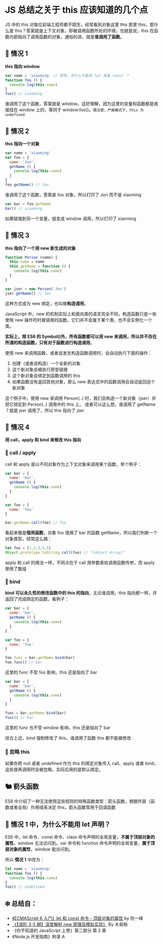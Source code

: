 # JS 总结之关于 this 应该知道的几个点

JS 中的 this 对每位前端工程师都不陌生，经常看到对象这里 this 那里 this，那什么是 this？答案就是上下文对象，即被调用函数所处的环境，也就是说，this 在函数内部指向了调用函数的对象，通俗的讲，就是**谁调用了函数**。

## 🐃 情况 1

**this 指向 window**

```JavaScript
var name = 'xiaoming' // 思考，为什么不能用 let 或者 const ？
function foo () {
  console.log(this.name)
}
foo() // xiaoming
```

谁调用了这个函数，答案就是 window。这好理解，因为这里的变量和函数都是直接挂在 window 上的，等同于 window.foo()。`需注意，严格模式下，this 为 undefined`

## 🐏 情况 2

**this 指向一个对象**

```JavaScript
var name = 'xiaoming'
var foo = {
  name: 'Jon',
  getName () {
    console.log(this.name)
  }
}
foo.getName() // Jon
```

谁调用了这个函数，答案是 foo 对象，所以打印了 Jon 而不是 xiaoming

```JavaScript
var bar = foo.getName
bar() // xiaoming
```

如果赋值到另一个变量，就变成 window 调用，所以打印了 xiaoming

## 🐎 情况 3

**this 指向了一个用 new 新生成的对象**

```JavaScript
function Person (name) {
  this.name = name
  this.getName = function () {
    console.log(this.name)
  }
}

var jser = new Person('Jon')
jser.getName() // Jon
```

这种方式成为 new 绑定，也叫做**构造调用**。

JavaScript 中，new 的机制实际上和面向类的语言完全不同，构造函数只是一些使用 new 操作符时被调用的函数，它们并不会属于某个类，也不会实例化一个类。

**实际上，除 ES6 的 Symbol()外，所有函数都可以用 new 来调用，所以并不存在所谓的构造函数，只有对于函数进行构造调用**。

使用 new 来调用函数，或者说发生构造函数调用时，会自动执行下面的操作：

1. 创建（或者说构造）一个全新的对象
2. 这个新对象会被执行原型链接
3. 这个新对象会绑定到函数调用的 this
4. 如果函数没有返回其他对象，那么 new 表达式中的函数调用会自动返回这个新对象

这个例子中，使用 new 来调用 Person(..) 时，我们会构造一个新对象（jser）并把它绑定到 Person(..) 调用中的 this 上。
或者可以这么想，谁调用了 getName ？就是 jser 调用了，所以 this 指向了 jser

## 🦍 情况 4

**用 call，apply 和 bind 来修改 this 指向**

### 🍎 call / apply

call 和 apply 是以不同对象作为上下文对象来调用某个函数，举个例子：

```JavaScript
var bar = {
  name: 'bar',
  getName () {
    console.log(this.name)
  }
}

var foo = {
  name: 'foo'
}

bar.getName.call(foo) // foo
```

看起来像是**借用函数**，对象 foo 借用了 bar 的函数 getName，所以我们判断一个对象类型，经常这么搞：

```JavaScript
let foo = [1,2,3,4,5]
Object.prototype.toString.call(foo) // "[object Array]"
```

apply 和 call 的用法一样，不同点在于 call 用参数表给调用函数传参，而 apply 使用了数组

### 🍉 bind

**bind 可以永久性的修改函数中的 this 的指向**，无论谁调用，this 指向都一样，并返回了完成绑定的函数，看例子：

```JavaScript
var bar = {
  name: 'bar',
  getName () {
    console.log(this.name)
  }
}

var foo = {
  name: 'foo'
}

foo.func = bar.getName.bind(bar)
foo.func() // bar
```

这里的 func 不受 foo 影响，this 还是指向了 bar

```JavaScript
var bar = {
  name: 'bar',
  getName () {
    console.log(this.name)
  }
}

func = bar.getName.bind(bar)
func() // bar
```

这里的 func 也不受 window 影响，this 还是指向了 bar

综合上述，bind 强制修改了 this，谁调用了函数 this 都不能被修改

### 🍒 忽略 this

如果你把 null 或者 undefined 作为 this 的绑定对象传入 call、apply 或者 bind，这些值再调用时会被忽略，实际应用的是默认绑定。

## 🐿 箭头函数

ES6 中介绍了一种无法使用这些规则的特殊函数类型：箭头函数，根据外层（函数或者全局）作用域来决定 this，箭头函数常用于回调函数

## 🐣 情况 1 中，为什么不能用 let 声明？

ES6 中，let 命令、const 命令、class 命令声明的全局变量，**不属于顶层对象的属性**，window 无法访问到。var 命令和 function 命令声明的全局变量，**属于顶层对象的属性**，window 能访问到。

所以 **情况 1** 中改为：

```JavaScript
let name = 'xiaoming'
function foo () {
  console.log(this.name)
}
foo() // undefined
```

## ❄️ 总结自：

- [《ECMAScript 6 入门》let 和 const 命令 - 顶层对象的属性](http://es6.ruanyifeng.com/#docs/let#%E9%A1%B6%E5%B1%82%E5%AF%B9%E8%B1%A1%E7%9A%84%E5%B1%9E%E6%80%A7) by 阮一峰
- [《【进阶 3-5 期】深度解析 new 原理及模拟实现》](https://juejin.im/post/5c11f3aaf265da61441feaec) By 木易杨
- 《你不知道的 JavaScript 上卷》第二部分 第 2 章
- 《Node.js 开发指南》附录 A
